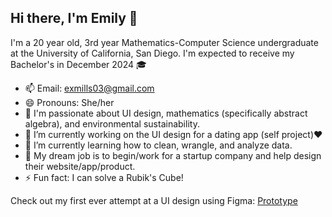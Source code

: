 ## Hi there, I'm Emily 👋

I'm a 20 year old, 3rd year Mathematics-Computer Science undergraduate at the University of California, San Diego. I'm expected to receive my Bachelor's in December 2024 🎓

- 📫 Email: exmills03@gmail.com
- 😄 Pronouns: She/her
- 🌷 I'm passionate about UI design, mathematics (specifically abstract algebra), and environmental sustainability.
- 🔭 I’m currently working on the UI design for a dating app (self project)❤️
- 🌱 I’m currently learning how to clean, wrangle, and analyze data.
- 💼 My dream job is to begin/work for a startup company and help design their website/app/product.
- ⚡ Fun fact: I can solve a Rubik's Cube!

Check out my first ever attempt at a UI design using Figma: [Prototype](https://www.figma.com/proto/q4Nn7stS3XxFNGOyZ7qIM9/SYN100-App-Design?node-id=74-25&t=Zcysl3RAKR9XGgtg-0&scaling=scale-down&page-id=0%3A1&starting-point-node-id=74%3A25)
